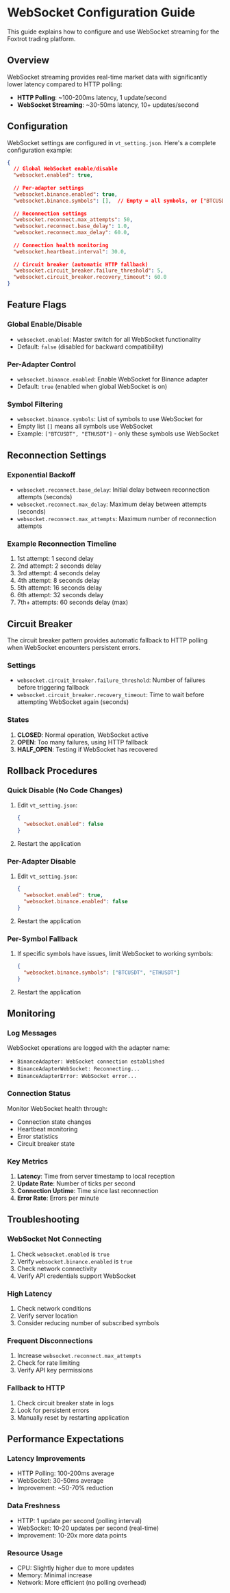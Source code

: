 # WebSocket Configuration Guide

This guide explains how to configure and use WebSocket streaming for the Foxtrot trading platform.

## Overview

WebSocket streaming provides real-time market data with significantly lower latency compared to HTTP polling:
- **HTTP Polling**: ~100-200ms latency, 1 update/second
- **WebSocket Streaming**: ~30-50ms latency, 10+ updates/second

## Configuration

WebSocket settings are configured in `vt_setting.json`. Here's a complete configuration example:

```json
{
  // Global WebSocket enable/disable
  "websocket.enabled": true,
  
  // Per-adapter settings
  "websocket.binance.enabled": true,
  "websocket.binance.symbols": [],  // Empty = all symbols, or ["BTCUSDT", "ETHUSDT"]
  
  // Reconnection settings
  "websocket.reconnect.max_attempts": 50,
  "websocket.reconnect.base_delay": 1.0,
  "websocket.reconnect.max_delay": 60.0,
  
  // Connection health monitoring
  "websocket.heartbeat.interval": 30.0,
  
  // Circuit breaker (automatic HTTP fallback)
  "websocket.circuit_breaker.failure_threshold": 5,
  "websocket.circuit_breaker.recovery_timeout": 60.0
}
```

## Feature Flags

### Global Enable/Disable
- `websocket.enabled`: Master switch for all WebSocket functionality
- Default: `false` (disabled for backward compatibility)

### Per-Adapter Control
- `websocket.binance.enabled`: Enable WebSocket for Binance adapter
- Default: `true` (enabled when global WebSocket is on)

### Symbol Filtering
- `websocket.binance.symbols`: List of symbols to use WebSocket for
- Empty list `[]` means all symbols use WebSocket
- Example: `["BTCUSDT", "ETHUSDT"]` - only these symbols use WebSocket

## Reconnection Settings

### Exponential Backoff
- `websocket.reconnect.base_delay`: Initial delay between reconnection attempts (seconds)
- `websocket.reconnect.max_delay`: Maximum delay between attempts (seconds)
- `websocket.reconnect.max_attempts`: Maximum number of reconnection attempts

### Example Reconnection Timeline
1. 1st attempt: 1 second delay
2. 2nd attempt: 2 seconds delay
3. 3rd attempt: 4 seconds delay
4. 4th attempt: 8 seconds delay
5. 5th attempt: 16 seconds delay
6. 6th attempt: 32 seconds delay
7. 7th+ attempts: 60 seconds delay (max)

## Circuit Breaker

The circuit breaker pattern provides automatic fallback to HTTP polling when WebSocket encounters persistent errors.

### Settings
- `websocket.circuit_breaker.failure_threshold`: Number of failures before triggering fallback
- `websocket.circuit_breaker.recovery_timeout`: Time to wait before attempting WebSocket again (seconds)

### States
1. **CLOSED**: Normal operation, WebSocket active
2. **OPEN**: Too many failures, using HTTP fallback
3. **HALF_OPEN**: Testing if WebSocket has recovered

## Rollback Procedures

### Quick Disable (No Code Changes)
1. Edit `vt_setting.json`:
   ```json
   {
     "websocket.enabled": false
   }
   ```
2. Restart the application

### Per-Adapter Disable
1. Edit `vt_setting.json`:
   ```json
   {
     "websocket.enabled": true,
     "websocket.binance.enabled": false
   }
   ```
2. Restart the application

### Per-Symbol Fallback
1. If specific symbols have issues, limit WebSocket to working symbols:
   ```json
   {
     "websocket.binance.symbols": ["BTCUSDT", "ETHUSDT"]
   }
   ```
2. Restart the application

## Monitoring

### Log Messages
WebSocket operations are logged with the adapter name:
- `BinanceAdapter: WebSocket connection established`
- `BinanceAdapterWebSocket: Reconnecting...`
- `BinanceAdapterError: WebSocket error...`

### Connection Status
Monitor WebSocket health through:
- Connection state changes
- Heartbeat monitoring
- Error statistics
- Circuit breaker state

### Key Metrics
1. **Latency**: Time from server timestamp to local reception
2. **Update Rate**: Number of ticks per second
3. **Connection Uptime**: Time since last reconnection
4. **Error Rate**: Errors per minute

## Troubleshooting

### WebSocket Not Connecting
1. Check `websocket.enabled` is `true`
2. Verify `websocket.binance.enabled` is `true`
3. Check network connectivity
4. Verify API credentials support WebSocket

### High Latency
1. Check network conditions
2. Verify server location
3. Consider reducing number of subscribed symbols

### Frequent Disconnections
1. Increase `websocket.reconnect.max_attempts`
2. Check for rate limiting
3. Verify API key permissions

### Fallback to HTTP
1. Check circuit breaker state in logs
2. Look for persistent errors
3. Manually reset by restarting application

## Performance Expectations

### Latency Improvements
- HTTP Polling: 100-200ms average
- WebSocket: 30-50ms average
- Improvement: ~50-70% reduction

### Data Freshness
- HTTP: 1 update per second (polling interval)
- WebSocket: 10-20 updates per second (real-time)
- Improvement: 10-20x more data points

### Resource Usage
- CPU: Slightly higher due to more updates
- Memory: Minimal increase
- Network: More efficient (no polling overhead)